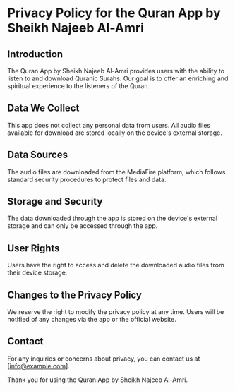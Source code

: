 # Privacy Policy for the Quran App by Sheikh Najeeb Al-Amri

## Introduction
The Quran App by Sheikh Najeeb Al-Amri provides users with the ability to listen to and download Quranic Surahs. Our goal is to offer an enriching and spiritual experience to the listeners of the Quran.

## Data We Collect
This app does not collect any personal data from users. All audio files available for download are stored locally on the device's external storage.

## Data Sources
The audio files are downloaded from the MediaFire platform, which follows standard security procedures to protect files and data.

## Storage and Security
The data downloaded through the app is stored on the device's external storage and can only be accessed through the app.

## User Rights
Users have the right to access and delete the downloaded audio files from their device storage.

## Changes to the Privacy Policy
We reserve the right to modify the privacy policy at any time. Users will be notified of any changes via the app or the official website.

## Contact
For any inquiries or concerns about privacy, you can contact us at [info@example.com].

Thank you for using the Quran App by Sheikh Najeeb Al-Amri.
